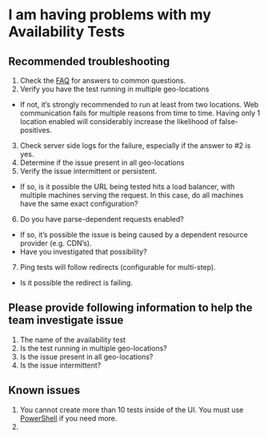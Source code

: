 <properties 
    pageTitle="I am having problems with my Availability Tests"
    description="General troubleshooting guide for Availability Tests."
    service="microsoft.insights"
    resource="components"
    authors="debugthings"
    articleId="insights_availabilitytests"
    displayOrder="8"
    selfHelpType="resource"
    cloudEnvironments="public"
    productPesIds="15693" 
    supportTopicIds="32422336"
 />
# I am having problems with my Availability Tests
## **Recommended troubleshooting**
1. Check the [FAQ](https://docs.microsoft.com/en-us/azure/application-insights/app-insights-monitor-web-app-availability#qna) for answers to common questions.
2. Verify you have the test running in multiple geo-locations
  * If not, it’s strongly recommended to run at least from two locations. Web communication fails for multiple reasons from time to time. Having only 1 location enabled will considerably increase the likelihood of false-positives.
3. Check server side logs for the failure, especially if the answer to #2 is yes.
4. Determine if the issue present in all geo-locations
5. Verify the issue intermittent or persistent. 
  * If so, is it possible the URL being tested hits a load balancer, with multiple machines serving the request. In this case, do all machines have the same exact configuration?
6. Do you have parse-dependent requests enabled?
  * If so, it’s possible the issue is being caused by a dependent resource provider (e.g. CDN’s). 
  * Have you investigated that possibility?
7. Ping tests will follow redirects (configurable for multi-step). 
  * Is it possible the redirect is failing.

## **Please provide following information to help the team investigate issue**
1. The name of the availability test
2. Is the test running in multiple geo-locations? 
3. Is the issue present in all geo-locations?
4. Is the issue intermittent?

## **Known issues**
1. You cannot create more than 10 tests inside of the UI. You must use [PowerShell](https://docs.microsoft.com/en-us/azure/application-insights/app-insights-powershell#add-an-availability-test) if you need more.
2. 
